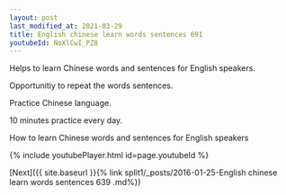 ```yaml
---
layout: post
last_modified_at: 2021-03-29
title: English chinese learn words sentences 691 
youtubeId: NoXlCwI_PZ8
---
```

 
 
Helps to learn Chinese words and sentences for English speakers.

Opportunitiy to repeat the words sentences. 

Practice Chinese language. 
 
10 minutes practice every day. 
 
How to learn Chinese words and sentences for English speakers 
 
{% include youtubePlayer.html id=page.youtubeId %}
 
 
[Next]({{ site.baseurl }}{% link  split1/_posts/2016-01-25-English chinese learn words sentences 639 .md%})
 
